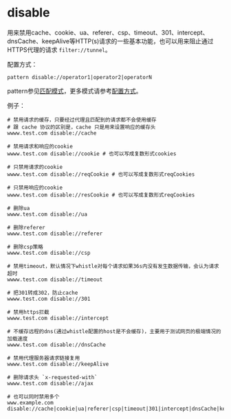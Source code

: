 # disable
用来禁用cache、cookie、ua、referer、csp、timeout、301、intercept、dnsCache、keepAlive等HTTP(s)请求的一些基本功能，也可以用来阻止通过HTTPS代理的请求 `filter://tunnel`。

配置方式：

	pattern disable://operator1|operator2|operatorN

pattern参见[匹配模式](../pattern.html)，更多模式请参考[配置方式](../mode.html)。

例子：


	# 禁用请求的缓存，只要经过代理且匹配到的请求都不会使用缓存
	# 跟 cache 协议的区别是，cache 只是用来设置响应的缓存头
	wwww.test.com disable://cache

	# 禁用请求和响应的cookie
	wwww.test.com disable://cookie # 也可以写成复数形式cookies

	# 只禁用请求的cookie
	wwww.test.com disable://reqCookie # 也可以写成复数形式reqCookies

	# 只禁用响应的cookie
	wwww.test.com disable://resCookie # 也可以写成复数形式reqCookies

	# 删除ua
	wwww.test.com disable://ua

	# 删除referer
	wwww.test.com disable://referer

	# 删除csp策略
	wwww.test.com disable://csp

	# 禁用timeout，默认情况下whistle对每个请求如果36s内没有发生数据传输，会认为请求超时
	wwww.test.com disable://timeout

	# 把301转成302，防止cache
	wwww.test.com disable://301

	# 禁用https拦截
	wwww.test.com disable://intercept

	# 不缓存远程的dns(通过whistle配置的host是不会缓存)，主要用于测试网页的极端情况的加载速度
	wwww.test.com disable://dnsCache

	# 禁用代理服务器请求链接复用
	wwww.test.com disable://keepAlive

	# 删除请求头 `x-requested-with`
	wwww.test.com disable://ajax

	# 也可以同时禁用多个
	www.example.com disable://cache|cookie|ua|referer|csp|timeout|301|intercept|dnsCache|keepAlive
